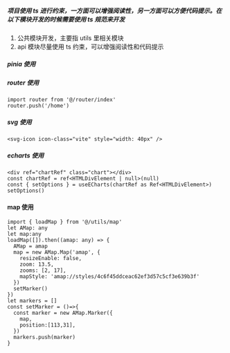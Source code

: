 ##### 项目使用 ts 进行约束，一方面可以增强阅读性，另一方面可以方便代码提示。在以下模块开发的时候需要使用 ts 规范来开发

1. 公共模块开发，主要指 utils 里相关模块
2. api 模块尽量使用 ts 约束，可以增强阅读性和代码提示

##### pinia 使用

##### router 使用

```
import router from '@/router/index'
router.push('/home')
```

##### svg 使用

`<svg-icon icon-class="vite" style="width: 40px" />`

##### echarts 使用

```
<div ref="chartRef" class="chart"></div>
const chartRef = ref<HTMLDivElement | null>(null)
const { setOptions } = useECharts(chartRef as Ref<HTMLDivElement>)
setOptions()
```

#### map 使用

```
import { loadMap } from '@/utils/map'
let AMap: any
let map:any
loadMap([]).then((amap: any) => {
  AMap = amap
  map = new AMap.Map('amap', {
    resizeEnable: false,
    zoom: 13.5,
    zooms: [2, 17],
    mapStyle: 'amap://styles/4c6f45ddceac62ef3d57c5cf3e639b3f'
  })
  setMarker()
})
let markers = []
const setMarker = ()=>{
  const marker = new AMap.Marker({
    map,
    position:[113,31],
  })
  markers.push(marker)
}
```
